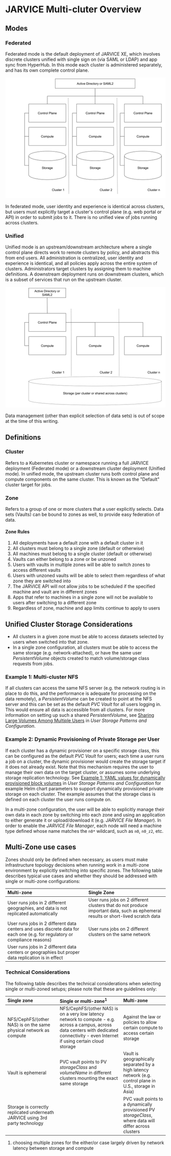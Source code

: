 # JARVICE Multi-cluter Overview

## Modes

### Federated

Federated mode is the default deployment of JARVICE XE, which involves discrete clusters unified with single sign on (via SAML or LDAP) and app sync from HyperHub.  In this mode each cluster is administered separately, and has its own complete control plane.

![Federated Cluster Architecture](federated_cluster.svg)

In federated mode, user identity and experience is identical across clusters, but users must explicitly target a cluster's control plane (e.g. web portal or API) in order to submit jobs to it.  There is no unified view of jobs running across clusters.

### Unified

Unified mode is an upstream/downstream architecture where a single control plane directs work to remote clusters by policy, and abstracts this from end users.  All administration is centralized, user identity and experience is identical, and all policies apply across the entire system of clusters.  Administrators target clusters by assigning them to machine definitions.  A downstream deployment runs on downstream clusters, which is a subset of services that run on the upstream cluster.  

![Unified Cluster Architecture](unified_cluster.svg)

Data management (other than explicit selection of data sets) is out of scope at the time of this writing.

## Definitions

### Cluster

Refers to a Kubernetes cluster or namespace running a full JARVICE deployment (Federated mode) or a downstream cluster deployment (Unified mode).  In unified mode, the upstream cluster runs both control plane and compute components on the same cluster.  This is known as the "Default" cluster target for jobs.

### Zone

Refers to a group of one or more clusters that a user explicitly selects.  Data sets (Vaults) can be bound to zones as well, to provide easy federation of data.

#### Zone Rules

1. All deployments have a default zone with a default cluster in it
2. All clusters must belong to a single zone (default or otherwise)
3. All machines must belong to a single cluster (default or otherwise)
4. Vaults can either belong to a zone or be unzoned
5. Users with vaults in multiple zones will be able to switch zones to access different vaults
6. Users with unzoned vaults will be able to select them regardless of what zone they are switched into
7. The JARVICE API will not allow jobs to be scheduled if the specified machine and vault are in different zones
8. Apps that refer to machines in a single zone will not be available to users after switching to a different zone
9. Regardless of zone, machine and app limits continue to apply to users


## Unified Cluster Storage Considerations

- All clusters in a given zone must be able to access datasets selected by users when switched into that zone.
- In a single zone configuration, all clusters must be able to access the same storage (e.g. network-attached), or have the same user *PersistentVolume* objects created to match volume/storage class requests from jobs.

### Example 1: Multi-cluster NFS

If all clusters can access the same NFS server (e.g. the network routing is in place to do this, and the performance is adequate for processing on the data remotely), a *PersistentVolume* can be created to point at the NFS server and this can be set as the default *PVC Vault* for all users logging in.  This would ensure all data is accessible from all clusters.  For more information on setting up such a shared *PersistentVolume*, see [Sharing Large Volumes Among Multiple Users](Storage.md#sharing-large-volumes-among-multiple-users) in *User Storage Patterns and Configuration*.

### Example 2: Dynamic Provisioning of Private Storage per User

If each cluster has a dynamic provisioner on a specific storage class, this can be configured as the default *PVC Vault* for users; each time a user runs a job on a cluster, the dynamic provisioner would create the storage target if it does not already exist.  Note that this mechanism requires the user to manage their own data on the target cluster, or assumes some underlying storage replication technology.  See [Example 1: YAML values for dynamically provisioned block volumes](Storage.md#example-1-yaml-values-for-dynamically-provisioned-block-volumes) in *User Storage Patterns and Configuration* for example Helm chart parameters to support dynamically provisioned private storage on each cluster.  The example assumes that the storage class is defined on each cluster the user runs compute on.

In a multi-zone configuration, the user will be able to explicitly manage their own data in each zone by switching into each zone and using an application to either generate it or upload/download it (e.g. *JARVICE File Manager*).  In order to enable the *JARVICE File Manager*, each node will need a machine type defined whose name matches the `n0*` wildcard, such as `n0`, `n0_z2`, etc.

## Multi-Zone use cases

Zones should only be defined when necessary, as users must make infrastructure topology decisions when running work in a multi-zone environment by explicitly switching into specific zones.  The following table describes typical use cases and whether they should be addressed with single or multi-zone configurations:

Multi-zone|Single Zone
:---|:---
User runs jobs in 2 different geographies, and data is not replicated automatically|User runs jobs on 2 different clusters that do not produce important data, such as ephemeral results or short-lived scratch data|
User runs jobs in 2 different data centers and uses discrete data for each one (e.g. for regulatory or compliance reasons)|User runs jobs on 2 different clusters on the same network|
 |User runs jobs in 2 different data centers or geographies but proper data replication is in effect|

### Technical Considerations

The following table describes the technical considerations when selecting single or multi-zoned setups; please note that these are guidelines only:

Single zone|Single or multi-zone<sup>1</sup>|Multi-zone
:---|:---|:---
NFS/CephFS/(other NAS) is on the same physical network as compute|NFS/CephFS/(other NAS) is on a very low latency network to compute - e.g. across a campus, across data centers with dedicated connectivity - even Internet if using certain cloud storage|Against the law or policies to allow certain compute to access certain storage
Vault is ephemeral|PVC vault points to PV *storageClass* and *volumeName* in different clusters mounting the exact same storage|Vault is geographically separated by a high latency network (e.g. control plane in U.S., storage in Asia)
Storage is correctly replicated underneath JARVICE using 3rd party technology| |PVC vault points to a dynamically provisioned PV *storageClass*, where data will differ across clusters

1. choosing multiple zones for the either/or case largely driven by network latency between storage and compute




